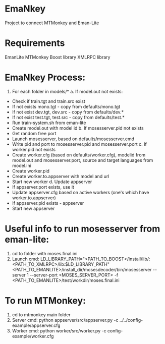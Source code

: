 # EmaNkey
Project to connect MTMonkey and Eman-Lite

# Requirements
EmanLite
MTMonkey
Boost library
XMLRPC library

# EmaNkey Process:
1. For each folder in models/*
 a. If model.out not exists:
  - Check if train.tgt and train.src exist
  - If not exists mono.tgt - copy from defaults/mono.tgt
  - If not exist dev.tgt, dev.src - copy from defaults/dev.*
  - If not exist test.tgt, test.src - copy from defaults/test.*
  - Run train-system.sh from eman-lite
  - Create model.out with model id
 b. If mosesserver.pid not exists
  - Get random free port
  - Launch mosesserver, based on defaults/mosesserver.cmd
  - Write pid and port to mosesserver.pid and mosesserver.port
 c. If worker.pid not exists
  - Create worker.cfg (based on defaults/worker.cfg), modelid from model.out and mosesserver.port, source and target languages from model.ini
  - Create worker.pid
  - Create worker.to.appserver with model and url
  - Start new worker
 d. Update appserver
  - If appserver.port exists, use it
  - Update appserver.cfg based on active workers (one's which have worker.to.appserver)
  - If appserver.pid exists - appserver
  - Start new appserver



# Useful info to run mosesserver from eman-lite:
1. cd to folder with moses.final.ini
2. Launch cmd:
LD_LIBRARY_PATH="<PATH_TO_BOOST>/install/lib/:<PATH_TO_XMLRPC>/lib:$LD_LIBRARY_PATH" <PATH_TO_EMANLITE>/install_dir/mosesdecoder/bin/mosesserver --server 1 --server-port <MOSES_SERVER_PORT> -f <PATH_TO_EMANLITE>/test/workdir/moses.final.ini


# To run MTMonkey:
1. cd to mtmonkey main folder
2. Server cmd:
python appserver/src/appserver.py -c ../../config-example/appserver.cfg
3. Worker cmd:
python worker/src/worker.py -c config-example/worker.cfg




